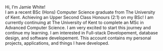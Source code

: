 Hi, I’m Jamie White!  
I am a recent BSc (Hons) Computer Science graduate from The University of Kent.
Achieving an Upper Second Class Honours (2:1) on my BSc!
I am currently continuing at The University of Kent to complete an MSc in Advanced Computer Science.
I am very excited to start this journey and continue my learning.
I am interested in Full-stack Developement, database design, and software developement.
This account contains my personal projects, applications, and things I have developed.

